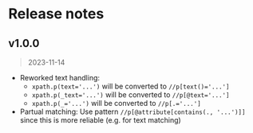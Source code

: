 # Release notes

## v1.0.0
> 2023-11-14

-   Reworked text handling:
    - `xpath.p(text='...')` will be converted to `//p[text()='...']`
    - `xpath.p(_text='...')` will be converted to `//p[@text='...']`
    - `xpath.p(_='...')` will be converted to `//p[.='...']`
-   Partual matching: Use pattern `//p[@attribute[contains(., '...')]]` since this
    is more reliable (e.g. for text matching)
